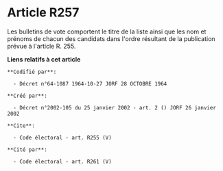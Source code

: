 # Article R257

Les bulletins de vote comportent le titre de la liste ainsi que les nom et prénoms de chacun des candidats dans l'ordre
résultant de la publication prévue à l'article R. 255.

**Liens relatifs à cet article**

	**Codifié par**:

	  - Décret n°64-1087 1964-10-27 JORF 28 OCTOBRE 1964

	**Créé par**:

	  - Décret n°2002-105 du 25 janvier 2002 - art. 2 () JORF 26 janvier 2002

	**Cite**:

	  - Code électoral - art. R255 (V)

	**Cité par**:

	  - Code électoral - art. R261 (V)
